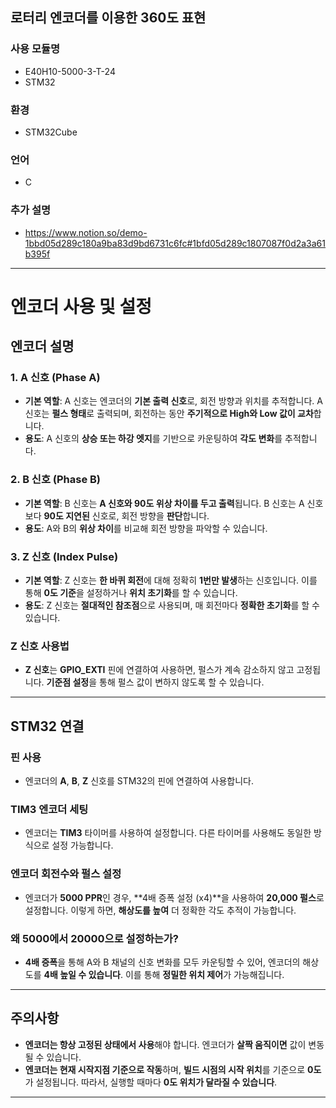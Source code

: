 
로터리 엔코더를 이용한 360도 표현
---

### 사용 모듈명
- E40H10-5000-3-T-24
- STM32
### 환경
- STM32Cube
### 언어
- C


### 추가 설명
- https://www.notion.so/demo-1bbd05d289c180a9ba83d9bd6731c6fc#1bfd05d289c1807087f0d2a3a61b395f

---


# 엔코더 사용 및 설정

## 엔코더 설명

### 1. **A 신호 (Phase A)**
- **기본 역할**: A 신호는 엔코더의 **기본 출력 신호**로, 회전 방향과 위치를 추적합니다. A 신호는 **펄스 형태**로 출력되며, 회전하는 동안 **주기적으로 High와 Low 값이 교차**합니다.
- **용도**: A 신호의 **상승 또는 하강 엣지**를 기반으로 카운팅하여 **각도 변화**를 추적합니다.

### 2. **B 신호 (Phase B)**
- **기본 역할**: B 신호는 **A 신호와 90도 위상 차이를 두고 출력**됩니다. B 신호는 A 신호보다 **90도 지연된** 신호로, 회전 방향을 **판단**합니다.
- **용도**: A와 B의 **위상 차이**를 비교해 회전 방향을 파악할 수 있습니다.

### 3. **Z 신호 (Index Pulse)**
- **기본 역할**: Z 신호는 **한 바퀴 회전**에 대해 정확히 **1번만 발생**하는 신호입니다. 이를 통해 **0도 기준**을 설정하거나 **위치 초기화**를 할 수 있습니다.
- **용도**: Z 신호는 **절대적인 참조점**으로 사용되며, 매 회전마다 **정확한 초기화**를 할 수 있습니다.

### **Z 신호 사용법**
- **Z 신호**는 **GPIO_EXTI** 핀에 연결하여 사용하면, 펄스가 계속 감소하지 않고 고정됩니다. **기준점 설정**을 통해 펄스 값이 변하지 않도록 할 수 있습니다.

---

## STM32 연결

### 핀 사용
- 엔코더의 **A**, **B**, **Z** 신호를 STM32의 핀에 연결하여 사용합니다.

### TIM3 엔코더 세팅
- 엔코더는 **TIM3** 타이머를 사용하여 설정합니다. 다른 타이머를 사용해도 동일한 방식으로 설정 가능합니다.

### 엔코더 회전수와 펄스 설정
- 엔코더가 **5000 PPR**인 경우, **4배 증폭 설정 (x4)**을 사용하여 **20,000 펄스**로 설정합니다. 이렇게 하면, **해상도를 높여** 더 정확한 각도 추적이 가능합니다.

### 왜 5000에서 20000으로 설정하는가?
- **4배 증폭**을 통해 A와 B 채널의 신호 변화를 모두 카운팅할 수 있어, 엔코더의 해상도를 **4배 높일 수 있습니다**. 이를 통해 **정밀한 위치 제어**가 가능해집니다.

---

## 주의사항
- **엔코더는 항상 고정된 상태에서 사용**해야 합니다. 엔코더가 **살짝 움직이면** 값이 변동될 수 있습니다.
- **엔코더는 현재 시작지점 기준으로 작동**하며, **빌드 시점의 시작 위치**를 기준으로 **0도**가 설정됩니다. 따라서, 실행할 때마다 **0도 위치가 달라질 수 있습니다**.

---

